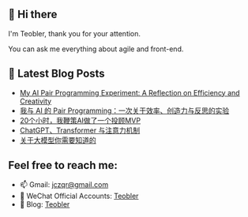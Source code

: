 ## 👋 Hi there

I'm Teobler, thank you for your attention.

You can ask me everything about agile and front-end.

## 📕 Latest Blog Posts
<!-- BLOG-POST-LIST:START -->
- [My AI Pair Programming Experiment: A Reflection on Efficiency and Creativity](https://teobler.com/posts/20250903-my-ai-pair-programming-experiment-a-reflection-on-efficiency-and-creativity-en)
- [我与 AI 的 Pair Programming：一次关于效率、创造力与反思的实验](https://teobler.com/posts/20250903-my-ai-pair-programming-experiment-a-reflection-on-efficiency-and-creativity)
- [20个小时，我鞭策AI做了一个投顾MVP](https://teobler.com/posts/20250825-fund-assistant-mvp)
- [ChatGPT、Transformer 与注意力机制](https://teobler.com/posts/20240421-chatgpt-attention-and-transformer)
- [关于大模型你需要知道的](https://teobler.com/posts/20240402-what-you-need-to-know-about-llm)
<!-- BLOG-POST-LIST:END -->

## Feel free to reach me:

- 📫 Gmail: jczqr@gmail.com
- 💬 WeChat Official Accounts: [Teobler](https://teobler.com/shanyuan.jpeg)
- 🔭 Blog: [Teobler](https://teobler.com)

